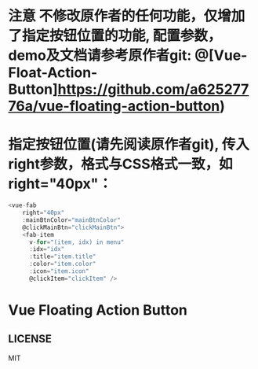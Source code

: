 # 注意  不修改原作者的任何功能，仅增加了指定按钮位置的功能, 配置参数，demo及文档请参考原作者git: @[Vue-Float-Action-Button]https://github.com/a62527776a/vue-floating-action-button)

# 指定按钮位置(请先阅读原作者git), 传入right参数，格式与CSS格式一致，如right="40px"：
``` Javascript
<vue-fab
    right="40px"
    :mainBtnColor="mainBtnColor"
    @clickMainBtn="clickMainBtn">
    <fab-item 
      v-for="(item, idx) in menu"
      :idx="idx"
      :title="item.title"
      :color="item.color"
      :icon="item.icon"
      @clickItem="clickItem" />
```

# Vue Floating Action Button

## LICENSE
MIT
